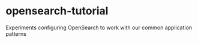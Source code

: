 # opensearch-tutorial
Experiments configuring OpenSearch to work with our common application patterns
